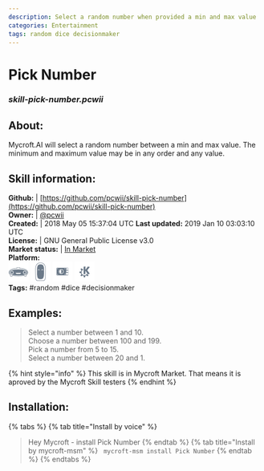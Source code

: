 ```yaml
--- 
description: Select a random number when provided a min and max value
categories: Entertainment   
tags: random dice decisionmaker   
---
```


# Pick Number  
### _skill-pick-number.pcwii_  
## About:  
Mycroft.AI will select a random number between a min and max value.
The minimum and maximum value may be in any order and any value.

## Skill information:  
**Github:** | [https://github.com/pcwii/skill-pick-number](https://github.com/pcwii/skill-pick-number)  
**Owner:** | [@pcwii](https://github.com/pcwii)  
**Created:** | 2018 May 05 15:37:04 UTC  **Last updated:** 2019 Jan 10 03:03:10 UTC  
**License:** | GNU General Public License v3.0  
**Market status:** | [In Market](https://market.mycroft.ai/skill/pick-number)  
**Platform:**  
 ![](../.gitbook/assets/mark-1-icon.png)  ![](../.gitbook/assets/mark-2-icon.png)  ![](../.gitbook/assets/picroft-icon.png)  ![](../.gitbook/assets/kde.png)   
**Tags:** \#random \#dice \#decisionmaker   
## Examples:  
> Select a number between 1 and 10.  
> Choose a number between 100 and 199.  
> Pick a number from 5 to 15.  
> Select a number between 20 and 1.  
  
{% hint style="info" %}
This skill is in Mycroft Market. That means it is aproved by the Mycroft Skill testers
{% endhint %}
    
## Installation:  
{% tabs %}
{% tab title="Install by voice" %}
> Hey Mycroft - install Pick Number
{% endtab %}
  {% tab title="Install by mycroft-msm" %}
``` mycroft-msm install Pick Number```
{% endtab %}
  {% endtabs %}
  